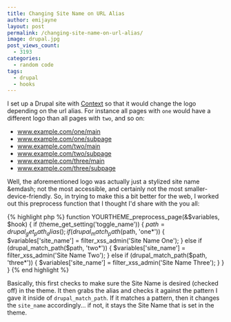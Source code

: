 ```yaml
---
title: Changing Site Name on URL Alias
author: emijayne
layout: post
permalink: /changing-site-name-on-url-alias/
image: drupal.jpg
post_views_count:
  - 3193
categories:
  - random code
tags:
  - drupal
  - hooks
---
```

I set up a Drupal site with [Context][1] so that it would change the logo depending on the url alias. For instance all pages with `one` would have a different logo than all pages with `two`, and so on:

  * www.example.com/one/main
  * www.example.com/one/subpage
  * www.example.com/two/main
  * www.example.com/two/subpage
  * www.example.com/three/main
  * www.example.com/three/subpage

Well, the aforementioned logo was actually just a stylized site name &emdash; not the most accessible, and certainly not the most smaller-device-friendly. So, in trying to make this a bit better for the web, I worked out this preprocess function that I thought I'd share with the you all:

{% highlight php %}
function YOURTHEME_preprocess_page(&$variables, $hook) {
  if (theme_get_setting('toggle_name')) {
    $path = drupal_get_path_alias();
    if (drupal_match_path($path, 'one*')) {
      $variables['site_name'] = filter_xss_admin('Site Name One');
    } else if (drupal_match_path($path, 'two*')) {
      $variables['site_name'] = filter_xss_admin('Site Name Two');
    } else if (drupal_match_path($path, 'three*')) {
      $variables['site_name'] = filter_xss_admin('Site Name Three');
    }
  }
}
{% end highlight %}

Basically, this first checks to make sure the Site Name is desired (checked off) in the theme. It then grabs the alias and checks it against the pattern I gave it inside of `drupal_match_path`. If it matches a pattern, then it changes the `site_name` accordingly... if not, it stays the Site Name that is set in the theme.

 [1]: https://www.drupal.org/project/context "Drupal: Context"
